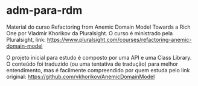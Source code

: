 # adm-para-rdm
Material do curso Refactoring from Anemic Domain Model Towards a Rich One por Vladmir Khorikov da Pluralsight. O curso é ministrado pela Pluralsight, link: https://www.pluralsight.com/courses/refactoring-anemic-domain-model

O projeto inicial para estudo é composto por uma API e uma Class Library. O conteúdo foi traduzido (ou uma tentativa de tradução) para melhor entendimento, mas é facilmente compreendido por quem estuda pelo link original: https://github.com/vkhorikov/AnemicDomainModel
